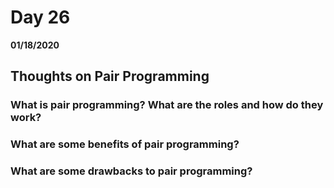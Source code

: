# Day 26
__01/18/2020__

## Thoughts on Pair Programming

### What is pair programming? What are the roles and how do they work?

### What are some benefits of pair programming?

### What are some drawbacks to pair programming?

